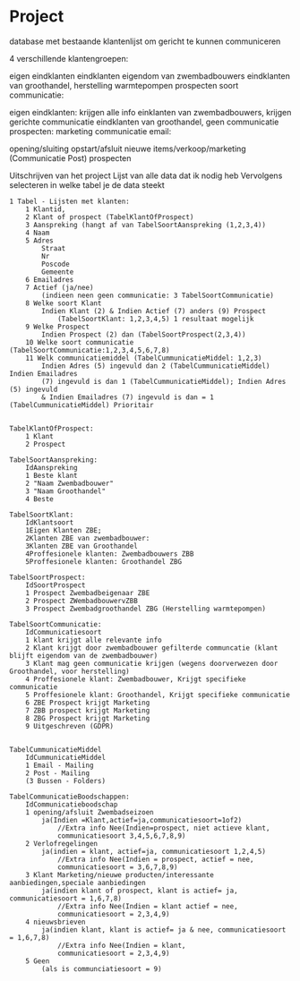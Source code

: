 # Project
database met bestaande klantenlijst om gericht te kunnen communiceren

4 verschillende klantengroepen:

eigen eindklanten
eindklanten eigendom van zwembadbouwers
eindklanten van groothandel, herstelling warmtepompen
prospecten
soort communicatie:

eigen eindklanten: krijgen alle info
einklanten van zwembadbouwers, krijgen gerichte communicatie
eindklanten van groothandel, geen communicatie
prospecten: marketing
communicatie email:

opening/sluiting
opstart/afsluit
nieuwe items/verkoop/marketing (Communicatie Post)
prospecten

Uitschrijven van het project
Lijst van alle data dat ik nodig heb 
Vervolgens selecteren in welke tabel je de data steekt

	1 Tabel - Lijsten met klanten:
		1 Klantid,
		2 Klant of prospect (TabelKlantOfProspect)
		3 Aanspreking (hangt af van TabelSoortAanspreking (1,2,3,4)) 
		4 Naam
		5 Adres
			Straat
			Nr
			Poscode
			Gemeente
		6 Emailadres
		7 Actief (ja/nee) 
			(indieen neen geen communicatie: 3 TabelSoortCommunicatie)
		8 Welke soort Klant 
			Indien Klant (2) & Indien Actief (7) anders (9) Prospect
				(TabelSoortKlant: 1,2,3,4,5) 1 resultaat mogelijk
		9 Welke Prospect 
			Indien Prospect (2) dan (TabelSoortProspect(2,3,4))
		10 Welke soort communicatie (TabelSoortCommunicatie:1,2,3,4,5,6,7,8)
		11 Welk communicatiemiddel (TabelCummunicatieMiddel: 1,2,3)
			Indien Adres (5) ingevuld dan 2 (TabelCummunicatieMiddel) Indien Emailadres
			(7) ingevuld is dan 1 (TabelCummunicatieMiddel); Indien Adres (5) ingevuld 
			& Indien Emailadres (7) ingevuld is dan = 1 (TabelCummunicatieMiddel) Prioritair

		
	TabelKlantOfProspect:
		1 Klant
		2 Prospect

	TabelSoortAanspreking:
		IdAanspreking
		1 Beste klant
		2 "Naam Zwembadbouwer"
		3 "Naam Groothandel"
		4 Beste
		
	TabelSoortKlant:
		IdKlantsoort
		1Eigen Klanten ZBE;
		2Klanten ZBE van zwembadbouwer:
		3Klanten ZBE van Groothandel
		4Proffesionele klanten: Zwembadbouwers ZBB
		5Proffesionele klanten: Groothandel ZBG 

	TabelSoortProspect:
		IdSoortProspect
		1 Prospect Zwembadbeigenaar ZBE
		2 Prospect ZWembadbouwervZBB
		3 Prospect Zwembadgroothandel ZBG (Herstelling warmtepompen)
		
	TabelSoortCommunicatie:
		IdCommunicatiesoort
		1 klant krijgt alle relevante info
		2 Klant krijgt door zwembadbouwer gefilterde communcatie (klant blijft eigendom van de zwembadbouwer)
		3 Klant mag geen communicatie krijgen (wegens doorverwezen door Groothandel, voor herstelling)
		4 Proffesionele klant: Zwembadbouwer, Krijgt specifieke communicatie 
		5 Proffesionele klant: Groothandel, Krijgt specifieke communicatie
		6 ZBE Prospect krijgt Marketing 
		7 ZBB prospect krijgt Marketing 
		8 ZBG Prospect krijgt Marketing
		9 Uitgeschreven (GDPR)


	TabelCummunicatieMiddel
		IdCummunicatieMiddel
		1 Email - Mailing
		2 Post - Mailing
		(3 Bussen - Folders)

	TabelCommunicatieBoodschappen:
		IdCommunicatieboodschap
		1 opening/afsluit Zwembadseizoen 
			ja(Indien =Klant,actief=ja,communicatiesoort=1of2)
				//Extra info Nee(Indien=prospect, niet actieve klant, 
				communicatiesoort 3,4,5,6,7,8,9)
		2 Verlofregelingen 
			ja(indien = klant, actief=ja, communicatiesoort 1,2,4,5)
				//Extra info Nee(Indien = prospect, actief = nee, 
				communicatiesoort = 3,6,7,8,9)
		3 Klant Marketing/nieuwe producten/interessante aanbiedingen,speciale aanbiedingen
			ja(indien klant of prospect, klant is actief= ja, communicatiesoort = 1,6,7,8)
				//Extra info Nee(Indien = klant actief = nee, 
				communicatiesoort = 2,3,4,9)
		4 nieuwsbrieven
			ja(indien klant, klant is actief= ja & nee, communicatiesoort = 1,6,7,8)
				//Extra info Nee(Indien = klant, 
				communicatiesoort = 2,3,4,9)
		5 Geen 
			(als is communciatiesoort = 9)
